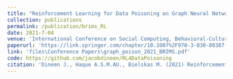 ```yaml
---
title: "Reinforcement Learning for Data Poisoning on Graph Neural Networks"
collection: publications
permalink: /publication/brims_RL
date: 2021-7-04
venue: 'International Conference on Social Computing, Behavioral-Cultural Modeling and Prediction and Behavior Representation in Modeling and Simulation'
paperurl: 'https://link.springer.com/chapter/10.1007%2F978-3-030-80387-2_14'
link: 'files\Conference Papers\graph_poison_2021_BRIMS.pdf'
code: https://github.com/jacobdineen/RL4DataPoisoning
citation: 'Dineen J., Haque A.S.M.AU., Bielskas M. (2021) Reinforcement Learning for Data Poisoning on Graph Neural Networks. In: Thomson R., Hussain M.N., Dancy C., Pyke A. (eds) Social, Cultural, and Behavioral Modeling. SBP-BRiMS 2021. Lecture Notes in Computer Science, vol 12720. Springer, Cham. https://doi.org/10.1007/978-3-030-80387-2_14'
---
```


